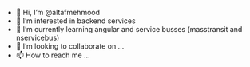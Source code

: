 - 👋 Hi, I’m @altafmehmood
- 👀 I’m interested in backend services
- 🌱 I’m currently learning angular and service busses (masstransit and nservicebus)
- 💞️ I’m looking to collaborate on ...
- 📫 How to reach me ...

<!---
altafmehmood/altafmehmood is a ✨ special ✨ repository because its `README.md` (this file) appears on your GitHub profile.
You can click the Preview link to take a look at your changes.
--->

